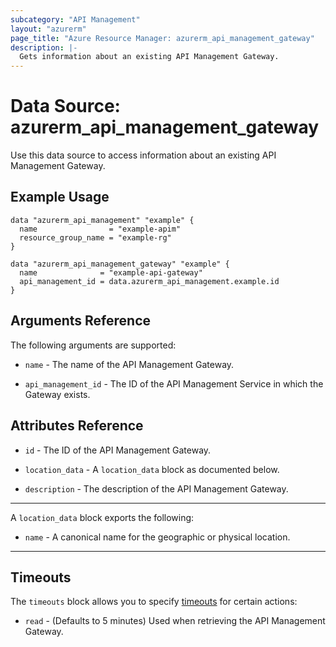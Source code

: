 ```yaml
---
subcategory: "API Management"
layout: "azurerm"
page_title: "Azure Resource Manager: azurerm_api_management_gateway"
description: |-
  Gets information about an existing API Management Gateway.
---
```


# Data Source: azurerm_api_management_gateway

Use this data source to access information about an existing API Management Gateway.

## Example Usage

```hcl
data "azurerm_api_management" "example" {
  name                = "example-apim"
  resource_group_name = "example-rg"
}

data "azurerm_api_management_gateway" "example" {
  name              = "example-api-gateway"
  api_management_id = data.azurerm_api_management.example.id
}
```

## Arguments Reference

The following arguments are supported:

* `name` - The name of the API Management Gateway.

* `api_management_id` - The ID of the API Management Service in which the Gateway exists.

## Attributes Reference

* `id` - The ID of the API Management Gateway.

* `location_data` - A `location_data` block as documented below.

* `description` - The description of the API Management Gateway.

---

A `location_data` block exports the following:

* `name` - A canonical name for the geographic or physical location.

---

## Timeouts

The `timeouts` block allows you to specify [timeouts](https://www.terraform.io/docs/configuration/resources.html#timeouts) for certain actions:

* `read` - (Defaults to 5 minutes) Used when retrieving the API Management Gateway.
